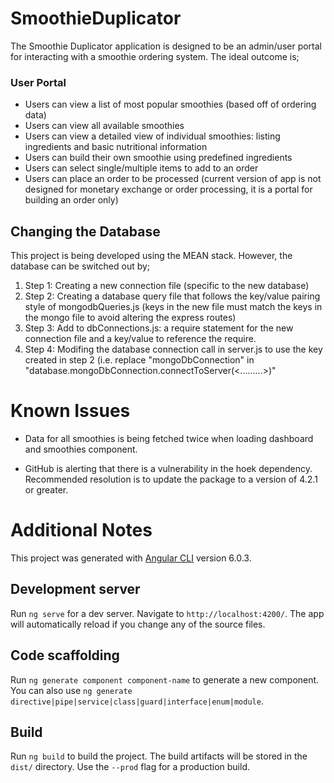 # SmoothieDuplicator

The Smoothie Duplicator application is designed to be an admin/user portal for interacting with a smoothie ordering system. The ideal outcome is;

### User Portal
* Users can view a list of most popular smoothies (based off of ordering data)
* Users can view all available smoothies
* Users can view a detailed view of individual smoothies: listing ingredients and basic nutritional information
* Users can build their own smoothie using predefined ingredients
* Users can select single/multiple items to add to an order
* Users can place an order to be processed (current version of app is not designed for monetary exchange or order processing, it is a portal for building an order only)



## Changing the Database 

This project is being developed using the MEAN stack. However, the database can be switched out by;

1. Step 1: Creating a new connection file (specific to the new database)
1. Step 2: Creating a database query file that follows the key/value pairing style of mongodbQueries.js (keys in the new file must match the keys in the mongo file to avoid altering the express routes)
1. Step 3: Add to dbConnections.js: a require statement for the new connection file and a key/value to reference the require.
1. Step 4: Modifing the database connection call in server.js to use the key created in step 2 (i.e. replace "mongoDbConnection" in  "database.mongoDbConnection.connectToServer(<.........>)"




# Known Issues

* Data for all smoothies is being fetched twice when loading dashboard and smoothies component.

* GitHub is alerting that there is a vulnerability in the hoek dependency. Recommended resolution is to update the package to a version of 4.2.1 or greater.








# Additional Notes

This project was generated with [Angular CLI](https://github.com/angular/angular-cli) version 6.0.3.

## Development server

Run `ng serve` for a dev server. Navigate to `http://localhost:4200/`. The app will automatically reload if you change any of the source files.

## Code scaffolding

Run `ng generate component component-name` to generate a new component. You can also use `ng generate directive|pipe|service|class|guard|interface|enum|module`.

## Build

Run `ng build` to build the project. The build artifacts will be stored in the `dist/` directory. Use the `--prod` flag for a production build.


